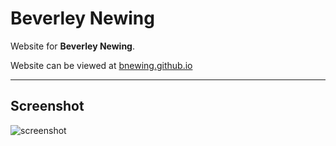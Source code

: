 # Beverley Newing

Website for **Beverley Newing**.

Website can be viewed at <a href="bnewing.github.io">bnewing.github.io</a>

---

## Screenshot

![screenshot](https://cloud.githubusercontent.com/assets/624760/14169555/63a10be6-f720-11e5-8e37-3a9783b7f838.png)
